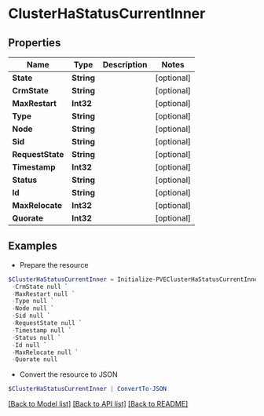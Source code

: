 # ClusterHaStatusCurrentInner
## Properties

Name | Type | Description | Notes
------------ | ------------- | ------------- | -------------
**State** | **String** |  | [optional] 
**CrmState** | **String** |  | [optional] 
**MaxRestart** | **Int32** |  | [optional] 
**Type** | **String** |  | [optional] 
**Node** | **String** |  | [optional] 
**Sid** | **String** |  | [optional] 
**RequestState** | **String** |  | [optional] 
**Timestamp** | **Int32** |  | [optional] 
**Status** | **String** |  | [optional] 
**Id** | **String** |  | [optional] 
**MaxRelocate** | **Int32** |  | [optional] 
**Quorate** | **Int32** |  | [optional] 

## Examples

- Prepare the resource
```powershell
$ClusterHaStatusCurrentInner = Initialize-PVEClusterHaStatusCurrentInner  -State null `
 -CrmState null `
 -MaxRestart null `
 -Type null `
 -Node null `
 -Sid null `
 -RequestState null `
 -Timestamp null `
 -Status null `
 -Id null `
 -MaxRelocate null `
 -Quorate null
```

- Convert the resource to JSON
```powershell
$ClusterHaStatusCurrentInner | ConvertTo-JSON
```

[[Back to Model list]](../README.md#documentation-for-models) [[Back to API list]](../README.md#documentation-for-api-endpoints) [[Back to README]](../README.md)


